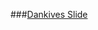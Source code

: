 ###[Dankives Slide](https://drive.google.com/drive/folders/1z3Rl0FtPhLEPI45DYtexWFC3o972GABQ?usp=sharing)
